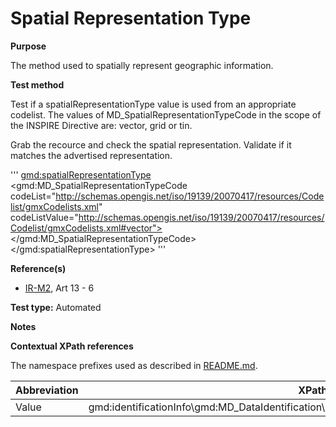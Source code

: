 
# Spatial Representation Type

**Purpose**	

The method used to spatially represent geographic information.

**Test method**	

Test if a spatialRepresentationType value is used from an appropriate codelist. The values of MD_SpatialRepresentationTypeCode in the scope of the INSPIRE Directive are: vector, grid or tin.

Grab the recource and check the spatial representation. Validate if it matches the advertised representation.

'''
<gmd:spatialRepresentationType>
   <gmd:MD_SpatialRepresentationTypeCode codeList="http://schemas.opengis.net/iso/19139/20070417/resources/Codelist/gmxCodelists.xml" codeListValue="http://schemas.opengis.net/iso/19139/20070417/resources/Codelist/gmxCodelists.xml#vector"></gmd:MD_SpatialRepresentationTypeCode>
</gmd:spatialRepresentationType>
'''

**Reference(s)**	 

* [IR-M2](./README.md#IR-M2), Art 13 - 6

**Test type:** Automated

**Notes**

**Contextual XPath references**

The namespace prefixes used as described in [README.md](./README.md#namespaces).

Abbreviation                                   |  XPath expression (relative to gmd:MD_Metadata)
-----------------------------------------------| -------------------------------------------------------------------------
Value | gmd:identificationInfo\gmd:MD_DataIdentification\gmd:spatialRepresentationType\gmd:MD_SpatialRepresentationTypeCode@codeListValue
